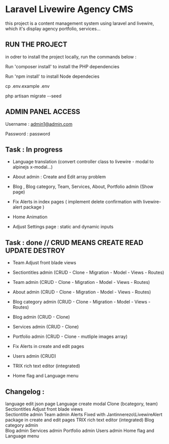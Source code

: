 # Laravel Livewire Agency CMS

this project is a content management system using laravel and livewire, which it's display agency portfolio, services...


## RUN THE PROJECT

in odrer to install the project locally, run the commands below :

Run 'composer install' to install the PHP dependencies

Run 'npm install' to install Node dependecies

cp .env.example .env

php artisan migrate --seed


## ADMIN PANEL ACCESS

Username : admin1@admin.com

Password : password


## Task : In progress

- Language translation (convert controller class to livewire - modal to alpinejs x-modal...)

- About admin : Create and Edit array problem 

- Blog , Blog category, Team, Services, About, Portfolio admin (Show page) 

- Fix Alerts in index pages ( implement delete confirmation with livewire-alert package )

- Home Animation

- Adjust Settings page : static and dynamic inputs

## Task : done // CRUD MEANS CREATE READ UPDATE DESTROY

- Team Adjust front blade views 

- Sectiontitles admin (CRUD - Clone - Migration - Model - Views - Routes)

- Team admin  (CRUD - Clone - Migration - Model - Views - Routes)

- About admin  (CRUD - Clone - Migration - Model - Views - Routes)

- Blog category admin  (CRUD - Clone - Migration - Model - Views - Routes) 

- Blog admin (CRUD - Clone) 

- Services admin (CRUD - Clone) 

- Portfolio admin (CRUD - Clone - mutliple images array) 

- Fix Alerts in create and edit pages 

- Users admin (CRUD) 

- TRIX rich text editor (integrated)

- Home flag and Language menu 

## Changelog :
language edit json page
Language create modal 
Clone (bcategory, team)
Sectiontitles Adjust front blade views  
Sectiontitle admin 
Team admin
Alerts Fixed with Jantinnerezo\LivewireAlert package in create and edit pages 
TRIX rich text editor (integrated)
Blog category admin  
Blog admin 
Services admin 
Portfolio admin 
Users admin 
Home flag and Language menu 
